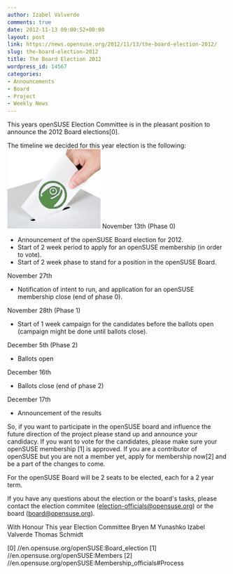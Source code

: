 ```yaml
---
author: Izabel Valverde
comments: true
date: 2012-11-13 09:00:52+00:00
layout: post
link: https://news.opensuse.org/2012/11/13/the-board-election-2012/
slug: the-board-election-2012
title: The Board Election 2012
wordpress_id: 14567
categories:
- Announcements
- Board
- Project
- Weekly News
---
```


This years openSUSE Election Committee is in the pleasant position to announce the 2012 Board elections[0].

The timeline we decided for this year election is the following:
[![](/wp-content/uploads/2012/11/GeekoVote.png)](//news.opensuse.org/?attachment_id=14576)
November 13th (Phase 0)
- Announcement of the openSUSE Board election for 2012.
- Start of 2 week period to apply for an openSUSE membership (in order to vote).
- Start of 2 week phase to stand for a position in the openSUSE Board.

November 27th
- Notification of intent to run, and application for an openSUSE membership close (end of phase 0).

November 28th (Phase 1)
- Start of 1 week campaign for the candidates before the ballots open (campaign might be done until ballots close).

December 5th (Phase 2)
- Ballots open

December 16th
- Ballots close (end of phase 2)

December 17th
- Announcement of the results

So, if you want to participate in the openSUSE board and influence the future direction of the project please stand up and announce your candidacy. If you want to vote for the candidates, please make sure your openSUSE membership [1] is approved. If you are a contributor of openSUSE but you are not a member yet, apply for membership now[2] and be a part of the changes to come.

For the openSUSE Board will be 2 seats to be elected, each for a 2 year term.

If you have any questions about the election or the board's tasks, please contact the election commitee (election-officials@opensuse.org) or the board (board@opensuse.org).

With Honour
This year Election Committee
Bryen M Yunashko
Izabel Valverde
Thomas Schmidt

[0] //en.opensuse.org/openSUSE:Board_election
[1] //en.opensuse.org/openSUSE:Members
[2] //en.opensuse.org/openSUSE:Membership_officials#Process
